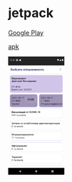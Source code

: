 # jetpack
[Google Play](https://play.google.com/store/apps/details?id=ru.healthy "gplay")

[apk](https://github.com/mobiskif/jetpack/raw/v79/app/release/app-release.apk "APK")

<img src="./Screen.png" width="25%"/>

